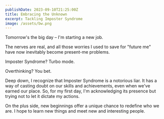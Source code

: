 ```yaml
---
publishDate: 2023-09-10T21:25:00Z
title: Embracing the Unknown
excerpt: Tackling Imposter Syndrome 
image: /assets/bw.png
---
```


Tomorrow's the big day – I'm starting a new job. 

The nerves are real, and all those worries I used to save for "future me" have now inevitably become present-me problems.

Imposter Syndrome? Turbo mode.

Overthinking? You bet.

Deep down, I recognize that Imposter Syndrome is a notorious liar. It has a way of casting doubt on our skills and achievements, even when we've earned our place. So, for my first day, I'm acknowledging its presence but trying not to let it dictate my actions.

On the plus side, new beginnings offer a unique chance to redefine who we are. I hope to learn new things and meet new and interesting people.
